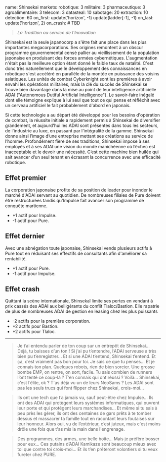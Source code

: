 name: Shinsekai
markets:
    robotique: 3
    militaire: 3
    pharmaceutique: 3
    agroalimentaire: 3
    telecom: 3
datasteal: 10
sabotage: 20
extraction: 10
detection: 60
on_first:
    update('horizon', -1)
    update(ladder[-1], -1)
on_last:
    update('horizon', 2)
on_crash:
    # TBD

> *La Tradition au service de l’Innovation*

Shinsekai est la seule japanocorp a s'être fait une place dans les plus importantes megacorporations. Ses origines remontent à un obscur programme gouvernemental censé pallier au vieillissement de la population japonaise en produisant des forces armées cybernétiques. L'augmentation n'était pas la meilleure option étant donné le faible taux de natalité. C'est donc très naturellement que le développement des connaissances en robotique s'est accéléré en parallèle de la montée en puissance des voisins asiatiques. Les unités de combat Cyberknight sont les premières à avoir envahi les opérations militaires, mais la clé du succès de Shinsekai se trouve bien davantage dans la mise au point de leur intelligence artificielle ADAI ("Autonomous Dutiful Artificial Intelligence"). Le savoir-faire inégalé dont elle témoigne explique à lui seul que tout ce qui pense et réfléchit avec un cerveau artificiel le fait probablement d'abord en japonais.

Si cette technologie a au départ été développé pour les besoins d'opération de combat, la réussite initiale a rapidement permis à Shinsekai de diversifier grandement, et aujourd'hui les ADAI sont présentes dans tous les secteurs, de l'industrie au luxe, en passant par l'intégralité de la gamme.
Shinsekai donne ainsi l’image d’une entreprise mettant ses créations au service de l’homme. Profondément fière de ses traditions, Shinsekai impose à ses employés et à ses ADAI une vision du monde manichéenne où l’échec est inacceptable et le devoir une nécessité. C’est cette machine bien huilée qui sait avancer d’un seul tenant en écrasant la concurrence avec une efficacité robotique.

## Effet premier
La corporation japonaise profite de sa position de leader pour inonder le marché d'ADAI servant au quotidien. De nombreuses filiales de Pure doivent être restructurées tandis qu'Impulse fait avancer son programme de conquête martienne.

* +1 actif pour Impulse.
* -1 actif pour Pure.

## Effet dernier
Avec une abnégation toute japonaise, Shinsekai vends plusieurs actifs à Pure tout en réduisant ses effectifs de consultants afin d'améliorer sa rentabilité.

* +1 actif pour Pure.
* -1 actif pour Impulse.

## Effet crash
Quittant la scène internationale, Shinsekaï limite ses pertes en vendant à prix cassés des ADAI aux belligérants du conflit Tlaloc/Bastion. Elle rapatrie de plus de nombreuses ADAI de gestion en leasing chez les plus puissants

* -2 actifs pour la première corporation.
* +2 actifs pour Bastion.
* +2 actifs pour Tlaloc.

---

> Je t’ai entendu parler de ton coup sur un entrepôt de Shinsekai…
> Déjà, tu baisses d’un ton ! Si j’ai pu t’entendre, l’ADAI serveuse a très bien pu t’enregistrer… Et si une ADAI t’entend, Shinsekai t’entend. Et ça, c’est vraiment pas bon pour toi. Je sais ce que tu penses…  Et je connais ton plan. Quelques robots, rien de bien sorcier. Une grosse bombe EMP, on rentre, on sort, facile. Tu sais combien de runners l’ont tenté ce coup-là ? T’en connais qui ont réussi ? Voilà… Shinsekai, c’est l’élite, ok ? T'as déjà vu un de leurs NeoSams ? Les ADAI sont pas les seuls trucs qui font flipper chez Shinsekai, crois-moi...  

>Ils ont une tech que t’a jamais vu, sauf peut-être chez Impulse… Ils ont des ADAI qui protègent leurs systèmes informatiques, qui ouvrent leur porte et qui protègent leurs marchandises… Et même si tu sais à peu près les gérer, ils ont des centaines de gars prêts à te tomber dessus et massacrer ta famille tout en racontant leurs foutaises sur leur honneur. Alors oui, vu de l’extérieur, c’est juteux, mais c'est moins drôle une fois que t'as mis la main dans l'engrenage. 

>Des programmes, des armes, une belle boîte… Mais je préfère bosser pour eux… Ces putains d’ADAI Kamikaze sont beaucoup mieux avec toi que contre toi crois-moi… Et ils t’en prêteront volontiers si tu veux fureter chez PURE.
